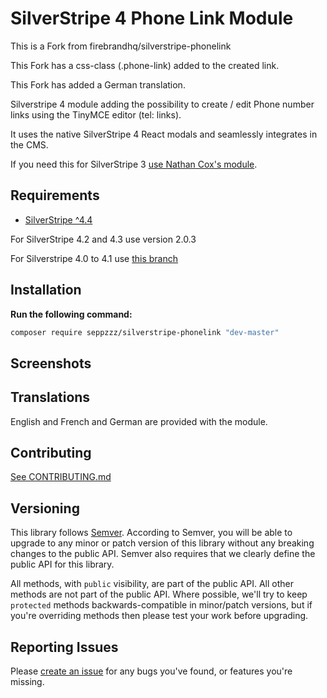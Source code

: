 # SilverStripe 4 Phone Link Module 

This is a Fork from firebrandhq/silverstripe-phonelink 

This Fork has a css-class (.phone-link) added to the created link.

This Fork has added a German translation.

Silverstripe 4 module adding the possibility to create / edit Phone number links using the TinyMCE editor (tel: links).

It uses the native SilverStripe 4 React modals and seamlessly integrates in the CMS.

If you need this for SilverStripe 3 [use Nathan Cox's module](https://github.com/nathancox/silverstripe-phonelink).

## Requirements

* [SilverStripe ^4.4](https://www.silverstripe.org/download)

For SilverStripe 4.2 and 4.3 use version 2.0.3

For Silverstripe 4.0 to 4.1 use [this branch](https://github.com/firebrandhq/silverstripe-phonelink/tree/1.x)
## Installation

**Run the following command:**

```sh
composer require seppzzz/silverstripe-phonelink "dev-master"
```

## Screenshots


## Translations

English and French and German are provided with the module.

## Contributing

[See CONTRIBUTING.md](CONTRIBUTING.md)

## Versioning

This library follows [Semver](http://semver.org). According to Semver, you will be able to upgrade to any minor or patch version of this library without any breaking changes to the public API. Semver also requires that we clearly define the public API for this library.

All methods, with `public` visibility, are part of the public API. All other methods are not part of the public API. Where possible, we'll try to keep `protected` methods backwards-compatible in minor/patch versions, but if you're overriding methods then please test your work before upgrading.

## Reporting Issues

Please [create an issue](https://github.com/firebrandhq/silverstripe-phonelink/issues) for any bugs you've found, or features you're missing.

  
